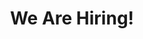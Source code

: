 ---
widget: portfolio
headless: true  # This file represents a page section.

# Order that this section appears on the page.
weight: 10

active: true

# ... Put Your Section Options Here (title etc.) ...
title: We Are Hiring!

content:
    page_type: job-offers

    # Choose which content to display in the widget
    filters:
        # Folders to display content from
        folders:
            - job-offers
        # Uncomment below to only show content with specific tags:
    #    tags:
    #      - Machine Learning
        exclude_featured: false
        exclude_future: false
        exclude_past: true

design:
    background:
        gradient_end: '#1976d2'
        gradient_start: '#004ba0'
        text_color_light: true
    columns: 2
    # Choose a listing view
    view: 0
    # For Showcase view, flip alternate rows?
    flip_alt_rows: no
---